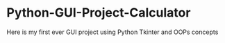 # Python-GUI-Project-Calculator
Here is my first ever GUI project using Python Tkinter and OOPs concepts
